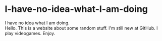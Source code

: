 # I-have-no-idea-what-I-am-doing
I have no idea what I am doing.
<br>
Hello. This is a website about some random stuff. I'm still new at GitHub. I play videogames. Enjoy.  

